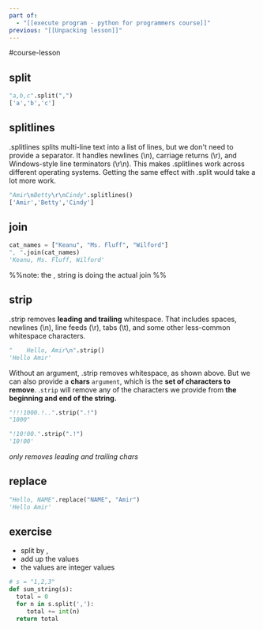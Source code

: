 ```yaml
---
part of:
  - "[[execute program - python for programmers course]]"
previous: "[[Unpacking lesson]]"
---
```

#course-lesson 

## split

```python
"a,b,c".split(",")
['a','b','c']
```

## splitlines

.splitlines splits multi-line text into a list of lines, but we don't need to provide a separator. It handles newlines (\n), carriage returns (\r), and Windows-style line terminators (\r\n). This makes .splitlines work across different operating systems. Getting the same effect with .split would take a lot more work.

```python
"Amir\nBetty\r\nCindy".splitlines()
['Amir','Betty','Cindy']
```

## join

```python
cat_names = ["Keanu", "Ms. Fluff", "Wilford"]
", ".join(cat_names)
'Keanu, Ms. Fluff, Wilford'
```

%%note: the , string is doing the actual join %%

## strip

.strip removes **leading and trailing** whitespace. That includes spaces, newlines (\n), line feeds (\r), tabs (\t), and some other less-common whitespace characters.

```python
"    Hello, Amir\n".strip()
'Hello Amir'
```

Without an argument, .strip removes whitespace, as shown above. But we can also provide a **chars** `argument`, which is the **set of characters to remove**. .`strip` will remove any of the characters we provide from 
**the beginning and end of the string.**

```python
"!!!1000.!..".strip(".!")
"1000"
```

```python
"!10!00.".strip(".!")
'10!00'
```
*only removes leading and trailing chars*

## replace

```python
"Hello, NAME".replace("NAME", "Amir")
'Hello Amir'
```

## exercise


- split by ,
- add up the values
- the values are integer values

```python
# s = "1,2,3"
def sum_string(s):
  total = 0
  for n in s.split(','):
     total += int(n)
  return total
```
